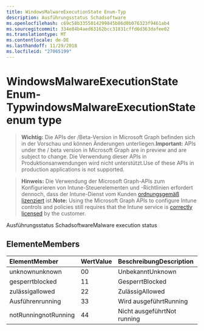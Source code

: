 ```yaml
---
title: WindowsMalwareExecutionState Enum-Typ
description: Ausführungsstatus Schadsoftware
ms.openlocfilehash: c69c58b3355014299845b86d0b076323f9461ab4
ms.sourcegitcommit: 334e84b4aed63162bcc31831cffd6d363dafee02
ms.translationtype: MT
ms.contentlocale: de-DE
ms.lasthandoff: 11/29/2018
ms.locfileid: "27065199"
---
```

# <a name="windowsmalwareexecutionstate-enum-type"></a><span data-ttu-id="94bed-103">WindowsMalwareExecutionState Enum-Typ</span><span class="sxs-lookup"><span data-stu-id="94bed-103">windowsMalwareExecutionState enum type</span></span>

> <span data-ttu-id="94bed-104">**Wichtig:** Die APIs der /Beta-Version in Microsoft Graph befinden sich in der Vorschau und können Änderungen unterliegen.</span><span class="sxs-lookup"><span data-stu-id="94bed-104">**Important:** APIs under the / beta version in Microsoft Graph are in preview and are subject to change.</span></span> <span data-ttu-id="94bed-105">Die Verwendung dieser APIs in Produktionsanwendungen wird nicht unterstützt.</span><span class="sxs-lookup"><span data-stu-id="94bed-105">Use of these APIs in production applications is not supported.</span></span>

> <span data-ttu-id="94bed-106">**Hinweis:** Die Verwendung der Microsoft Graph-APIs zum Konfigurieren von Intune-Steuerelementen und -Richtlinien erfordert dennoch, dass der Intune-Dienst vom Kunden [ordnungsgemäß lizenziert](https://go.microsoft.com/fwlink/?linkid=839381) ist.</span><span class="sxs-lookup"><span data-stu-id="94bed-106">**Note:** Using the Microsoft Graph APIs to configure Intune controls and policies still requires that the Intune service is [correctly licensed](https://go.microsoft.com/fwlink/?linkid=839381) by the customer.</span></span>

<span data-ttu-id="94bed-107">Ausführungsstatus Schadsoftware</span><span class="sxs-lookup"><span data-stu-id="94bed-107">Malware execution status</span></span>
## <a name="members"></a><span data-ttu-id="94bed-108">Elemente</span><span class="sxs-lookup"><span data-stu-id="94bed-108">Members</span></span>
|<span data-ttu-id="94bed-109">Element</span><span class="sxs-lookup"><span data-stu-id="94bed-109">Member</span></span>|<span data-ttu-id="94bed-110">Wert</span><span class="sxs-lookup"><span data-stu-id="94bed-110">Value</span></span>|<span data-ttu-id="94bed-111">Beschreibung</span><span class="sxs-lookup"><span data-stu-id="94bed-111">Description</span></span>|
|:---|:---|:---|
|<span data-ttu-id="94bed-112">unknown</span><span class="sxs-lookup"><span data-stu-id="94bed-112">unknown</span></span>|<span data-ttu-id="94bed-113">0</span><span class="sxs-lookup"><span data-stu-id="94bed-113">0</span></span>|<span data-ttu-id="94bed-114">Unbekannt</span><span class="sxs-lookup"><span data-stu-id="94bed-114">Unknown</span></span>|
|<span data-ttu-id="94bed-115">gesperrt</span><span class="sxs-lookup"><span data-stu-id="94bed-115">blocked</span></span>|<span data-ttu-id="94bed-116">1</span><span class="sxs-lookup"><span data-stu-id="94bed-116">1</span></span>|<span data-ttu-id="94bed-117">Gesperrt</span><span class="sxs-lookup"><span data-stu-id="94bed-117">Blocked</span></span>|
|<span data-ttu-id="94bed-118">zulässig</span><span class="sxs-lookup"><span data-stu-id="94bed-118">allowed</span></span>|<span data-ttu-id="94bed-119">2</span><span class="sxs-lookup"><span data-stu-id="94bed-119">2</span></span>|<span data-ttu-id="94bed-120">Zulässig</span><span class="sxs-lookup"><span data-stu-id="94bed-120">Allowed</span></span>|
|<span data-ttu-id="94bed-121">Ausführen</span><span class="sxs-lookup"><span data-stu-id="94bed-121">running</span></span>|<span data-ttu-id="94bed-122">3</span><span class="sxs-lookup"><span data-stu-id="94bed-122">3</span></span>|<span data-ttu-id="94bed-123">Wird ausgeführt</span><span class="sxs-lookup"><span data-stu-id="94bed-123">Running</span></span>|
|<span data-ttu-id="94bed-124">notRunning</span><span class="sxs-lookup"><span data-stu-id="94bed-124">notRunning</span></span>|<span data-ttu-id="94bed-125">4</span><span class="sxs-lookup"><span data-stu-id="94bed-125">4</span></span>|<span data-ttu-id="94bed-126">Nicht ausgeführt</span><span class="sxs-lookup"><span data-stu-id="94bed-126">Not running</span></span>|





